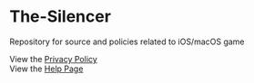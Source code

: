 # The-Silencer
Repository for source and policies related to iOS/macOS game

View the <a href="Privacy%20Policy.html">Privacy Policy</a><br/>
View the <a href="helpindex.html">Help Page</a>
